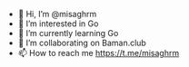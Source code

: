- 👋 Hi, I’m @misaghrm
- 👀 I’m interested in Go
- 🌱 I’m currently learning Go
- 💞️ I’m collaborating on Baman.club
- 📫 How to reach me https://t.me/misaghrm

<!---
misaghrm/misaghrm is a ✨ special ✨ repository because its `README.md` (this file) appears on your GitHub profile.
You can click the Preview link to take a look at your changes.
--->
